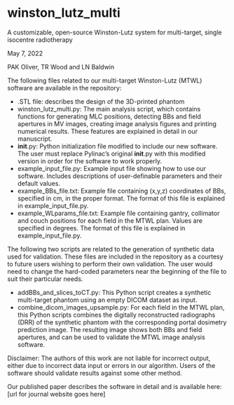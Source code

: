 # winston_lutz_multi
A customizable, open-source Winston-Lutz system for multi-target, single isocentre radiotherapy

May 7, 2022

PAK Oliver, TR Wood and LN Baldwin

The following files related to our multi-target Winston-Lutz (MTWL) software are available in the repository: 

- .STL file: describes the design of the 3D-printed phantom
- winston_lutz_multi.py: The main analysis script, which contains functions for generating MLC positions, detecting BBs and field apertures in MV images, creating image analysis figures and printing numerical results. These features are explained in detail in our manuscript.
- __init__.py: Python initialization file modified to include our new software. The user must replace Pylinac’s original __init__.py with this modified version in order for the software to work properly.
- example_input_file.py: Example input file showing how to use our software. Includes descriptions of user-definable parameters and their default values.
- example_BBs_file.txt: Example file containing (x,y,z) coordinates of BBs, specified in cm, in the proper format. The format of this file is explained in example_input_file.py.
- example_WLparams_file.txt: Example file containing gantry, collimator and couch positions for each field in the MTWL plan. Values are specified in degrees. The format of this file is explained in example_input_file.py.

The following two scripts are related to the generation of synthetic data used for validation. These files are included in the repository as a courtesy to future users wishing to perform their own validation. The user would need to change the hard-coded parameters near the beginning of the file to suit their particular needs.
- addBBs_and_slices_toCT.py: This Python script creates a synthetic multi-target phantom using an empty DICOM dataset as input.  
- combine_dicom_images_upsample.py: For each field in the MTWL plan, this Python scripts combines the digitally reconstructed radiographs (DRR) of the synthetic phantom with the corresponding portal dosimetry prediction image. The resulting image shows both BBs and field apertures, and can be used to validate the MTWL image analysis software.

Disclaimer: The authors of this work are not liable for incorrect output, either due to incorrect data input or errors in our algorithm. Users of the software should validate results against some other method.

Our published paper describes the software in detail and is available here: [url for journal website goes here]
